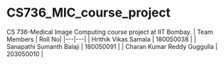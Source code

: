 # CS736_MIC_course_project
CS 736-Medical Image Computing course project at IIT Bombay.
| Team Members | Roll No|
|---|---|
| Hrithik Vikas Samala        | 180050038 |
| Sanapathi Sumanth Balaji    | 180050091 |
| Charan Kumar Reddy Guggulla | 203050010 |

